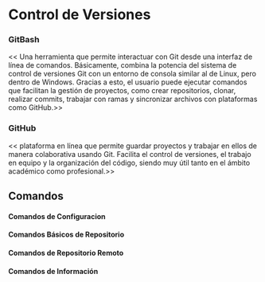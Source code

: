 # Control de Versiones

### GitBash
<< Una herramienta que permite interactuar con Git desde una interfaz de línea de comandos. Básicamente, combina la potencia del sistema de control de versiones Git con un entorno de consola similar al de Linux, pero dentro de Windows. Gracias a esto, el usuario puede ejecutar comandos que facilitan la gestión de proyectos, como crear repositorios, clonar, realizar commits, trabajar con ramas y sincronizar archivos con plataformas como GitHub.>>

### GitHub
<< plataforma en línea que permite guardar proyectos y trabajar en ellos de manera colaborativa usando Git. Facilita el control de versiones, el trabajo en equipo y la organización del código, siendo muy útil tanto en el ámbito académico como profesional.>>

## Comandos

#### Comandos de Configuracion

#### Comandos Básicos de Repositorio

#### Comandos de Repositorio Remoto

#### Comandos de Información
